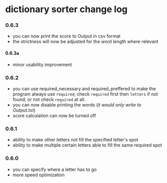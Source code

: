 
# dictionary sorter change log

### 0.6.3
- you can now print the score to Output in csv format
- the strictness will now be adjusted for the word length where relevant
#### 0.6.3a
- minor usability improvement

### 0.6.2
- you can use required_necessary and required_preffered to make the program always use `required`, check `required` first then `letters` if not found, or not check `required` at all. 
- you can now disable printing the words (_it would only write to Output.txt_)
- score calculation can now be turned off

### 0.6.1
- ability to make other letters not fill the specified letter's spot
- ability to make multiple certain letters able to fill the same required spot

### 0.6.0
- you can specify where a letter has to go
- more speed optimization
